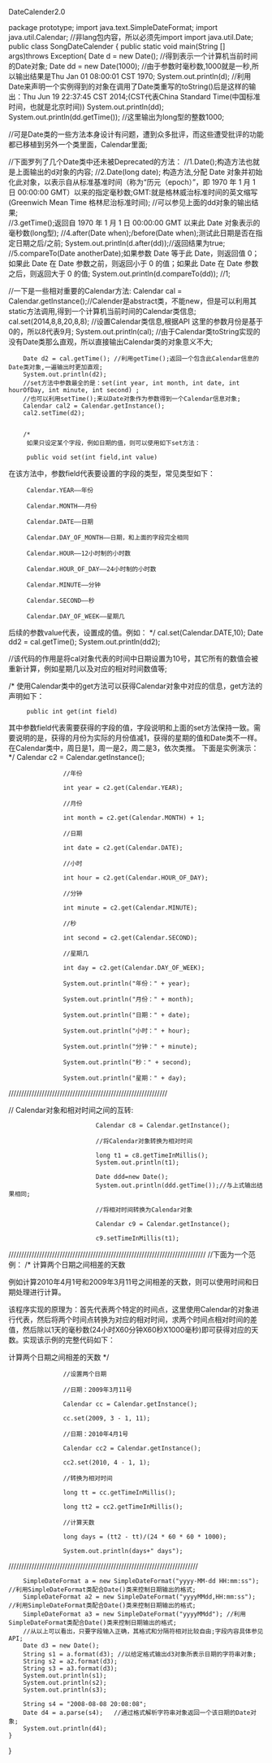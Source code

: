 DateCalender2.0

package prototype;
import java.text.SimpleDateFormat;
import java.util.Calendar;                      //非lang包内容，所以必须先import
import java.util.Date;
public class SongDateCalender {
	public static void main(String [] args)throws Exception{
		Date d = new Date();              //得到表示一个计算机当前时间的Date对象;
		Date dd = new Date(1000);         //由于参数时毫秒数,1000就是一秒,所以输出结果是Thu Jan 01 08:00:01 CST 1970;
		System.out.println(d);            //利用Date来声明一个实例得到的对象在调用了Date类重写的toString()后是这样的输出：Thu Jun 19 22:37:45 CST 2014;(CST代表China Standard Time(中国标准时间，也就是北京时间))
		System.out.println(dd); 
		System.out.println(dd.getTime()); //这里输出为long型的整数1000;
		
//可是Date类的一些方法本身设计有问题，遭到众多批评，而这些遭受批评的功能都已移植到另外一个类里面，Calendar里面;

		
//下面罗列了几个Date类中还未被Deprecated的方法：
//1.Date();构造方法也就是上面输出的d对象的内容;
//2.Date(long date); 构造方法,分配 Date 对象并初始化此对象，以表示自从标准基准时间（称为“历元（epoch）”，即 1970 年 1 月 1 日 00:00:00 GMT）以来的指定毫秒数;GMT:就是格林威治标准时间的英文缩写(Greenwich Mean Time 格林尼治标准时间);
//可以参见上面的dd对象的输出结果;    
//3.getTime();返回自 1970 年 1 月 1 日 00:00:00 GMT 以来此 Date 对象表示的毫秒数(long型);
//4.after(Date when);/before(Date when);测试此日期是否在指定日期之后/之前;
		System.out.println(d.after(dd));//返回结果为true;
//5.compareTo(Date anotherDate);如果参数 Date 等于此 Date，则返回值 0；如果此 Date 在 Date 参数之前，则返回小于 0 的值；如果此 Date 在 Date 参数之后，则返回大于 0 的值;
		System.out.println(d.compareTo(dd)); //1;
		
		
//一下是一些相对重要的Calendar方法:
		Calendar cal = Calendar.getInstance();//Calender是abstract类，不能new，但是可以利用其static方法调用,得到一个计算机当前时间的Calendar类信息;
		cal.set(2014,8,8,20,8,8);             //设置Calendar类信息,根据API 这里的参数月份是基于0的，所以8代表9月;
		System.out.println(cal);  //由于Calendar类toString实现的没有Date类那么直观，所以直接输出Calendar类的对象意义不大;
		
		Date d2 = cal.getTime(); //利用getTime();返回一个包含此Calendar信息的Date类对象,一遍输出时更加直观;
		System.out.println(d2);
		//set方法中参数最全的是：set(int year, int month, int date, int hourOfDay, int minute, int second) ;
		//也可以利用setTime();来以Date对象作为参数得到一个Calendar信息对象;
		Calendar cal2 = Calendar.getInstance();
		cal2.setTime(d2);
		
		
		/*
		 如果只设定某个字段，例如日期的值，则可以使用如下set方法：

         public void set(int field,int value)

在该方法中，参数field代表要设置的字段的类型，常见类型如下：

         Calendar.YEAR——年份

         Calendar.MONTH——月份

         Calendar.DATE——日期

         Calendar.DAY_OF_MONTH——日期，和上面的字段完全相同

         Calendar.HOUR——12小时制的小时数

         Calendar.HOUR_OF_DAY——24小时制的小时数

         Calendar.MINUTE——分钟

         Calendar.SECOND——秒

         Calendar.DAY_OF_WEEK——星期几

后续的参数value代表，设置成的值。例如：
*/
        cal.set(Calendar.DATE,10);
		Date dd2 = cal.getTime(); 
		System.out.println(dd2);

//该代码的作用是将cal对象代表的时间中日期设置为10号，其它所有的数值会被重新计算，例如星期几以及对应的相对时间数值等;
		
/*
 使用Calendar类中的get方法可以获得Calendar对象中对应的信息，get方法的声明如下：

         public int get(int field)

其中参数field代表需要获得的字段的值，字段说明和上面的set方法保持一致。需要说明的是，获得的月份为实际的月份值减1，获得的星期的值和Date类不一样。在Calendar类中，周日是1，周一是2，周二是3，依次类推。
下面是实例演示：
 */
                   Calendar c2 = Calendar.getInstance();

                   //年份

                   int year = c2.get(Calendar.YEAR);

                   //月份

                   int month = c2.get(Calendar.MONTH) + 1;

                   //日期

                   int date = c2.get(Calendar.DATE);

                   //小时

                   int hour = c2.get(Calendar.HOUR_OF_DAY);

                   //分钟

                   int minute = c2.get(Calendar.MINUTE);

                   //秒

                   int second = c2.get(Calendar.SECOND);

                   //星期几

                   int day = c2.get(Calendar.DAY_OF_WEEK);

                   System.out.println("年份：" + year);

                   System.out.println("月份：" + month);

                   System.out.println("日期：" + date);

                   System.out.println("小时：" + hour);

                   System.out.println("分钟：" + minute);

                   System.out.println("秒：" + second);

                   System.out.println("星期：" + day);
//////////////////////////////////////////////////////////////
   
   //  Calendar对象和相对时间之间的互转:

                            Calendar c8 = Calendar.getInstance();

                            //将Calendar对象转换为相对时间

                            long t1 = c8.getTimeInMillis();
                            System.out.println(t1);
                            
                            Date ddd=new Date();
                            System.out.println(ddd.getTime());//与上式输出结果相同;

                            //将相对时间转换为Calendar对象

                            Calendar c9 = Calendar.getInstance();

                            c9.setTimeInMillis(t1);
/////////////////////////////////////////////////////////////////////////////
//下面为一个范例：
/*
 计算两个日期之间相差的天数

例如计算2010年4月1号和2009年3月11号之间相差的天数，则可以使用时间和日期处理进行计算。

该程序实现的原理为：首先代表两个特定的时间点，这里使用Calendar的对象进行代表，然后将两个时间点转换为对应的相对时间，求两个时间点相对时间的差值，然后除以1天的毫秒数(24小时X60分钟X60秒X1000毫秒)即可获得对应的天数。实现该示例的完整代码如下：

计算两个日期之间相差的天数
 */

                   //设置两个日期

                   //日期：2009年3月11号

                   Calendar cc = Calendar.getInstance();

                   cc.set(2009, 3 - 1, 11);

                   //日期：2010年4月1号

                   Calendar cc2 = Calendar.getInstance();

                   cc2.set(2010, 4 - 1, 1);

                   //转换为相对时间

                   long tt = cc.getTimeInMillis();

                   long tt2 = cc2.getTimeInMillis();

                   //计算天数

                   long days = (tt2 - tt)/(24 * 60 * 60 * 1000);

                   System.out.println(days+" days");
//////////////////////////////////////////////////////////////////////////

		SimpleDateFormat a = new SimpleDateFormat("yyyy-MM-dd HH:mm:ss"); //利用SimpleDateFormat类配合Date()类来控制日期输出的格式;
		SimpleDateFormat a2 = new SimpleDateFormat("yyyyMMdd,HH:mm:ss"); //利用SimpleDateFormat类配合Date()类来控制日期输出的格式;
		SimpleDateFormat a3 = new SimpleDateFormat("yyyyMMdd"); //利用SimpleDateFormat类配合Date()类来控制日期输出的格式;
		//从以上可以看出，只要字段输入正确，其格式和分隔符相对比较自由;字段内容具体参见API;
		Date d3 = new Date();
		String s1 = a.format(d3); //以给定格式输出d3对象所表示日期的字符串对象;
		String s2 = a2.format(d3);
		String s3 = a3.format(d3);
		System.out.println(s1);
		System.out.println(s2);
		System.out.println(s3);
		
		String s4 = "2008-08-08 20:08:08";
		Date d4 = a.parse(s4);   //通过格式解析字符串对象返回一个该日期的Date对象;
		System.out.println(d4);
	}

}


